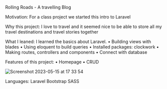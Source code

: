 Rolling Roads - A travelling Blog

Motivation: 
For a class project we started this intro to Laravel

Why this project: 
I love to travel and it seemed nice to be able to store all my travel destinations and travel stories together

What I leaned: 
I learned the basics about Laravel. 
    • Building views with blades 
    • Using eloquent to build queries 
    • Installed packages: clockwork 
    • Making routes, controllers and components 
    • Connect with database

Features of this project: 
    • Homepage 
    • CRUD

![Screenshot 2023-05-15 at 17 33 54](https://github.com/Sofievdabeele/RollingRoads/assets/120273548/74b60234-475e-4b5c-98e0-66ea2cd53c94)


Languages: 
Laravel 
Bootstrap 
SASS
